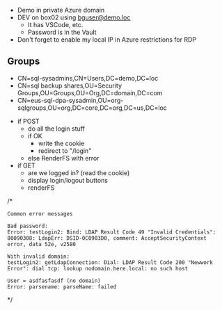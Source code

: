 * Demo in private Azure domain
* DEV on box02 using bguser@demo.loc
    * It has VSCode, etc.
    * Password is in the Vault
* Don't forget to enable my local IP in Azure restrictions for RDP

Groups
------
* CN=sql-sysadmins,CN=Users,DC=demo,DC=loc
* CN=sql backup shares,OU=Security Groups,OU=Groups,OU=Org,DC=domain,DC=com
* CN=eus-sql-dpa-sysadmin,OU=org-sqlgroups,OU=org,DC=core,DC=org,DC=us,DC=loc

- if POST
  - do all the login stuff
  - if OK
    - write the cookie
    - redirect to "/login"
  - else RenderFS with error 
- if GET
  - are we logged in? (read the cookie)
  - display login/logout buttons
  - renderFS

/*

    Common error messages

    Bad password:
    Error: testLogin2: Bind: LDAP Result Code 49 "Invalid Credentials": 80090308: LdapErr: DSID-0C0903D0, comment: AcceptSecurityContext error, data 52e, v2580

    With invalid domain:
    testLogin2: getLdapConnection: Dial: LDAP Result Code 200 "Newwork Error": dial tcp: lookup nodomain.here.local: no such host

    User = asdfasfasdf (no domain)
    Error: parsename: parseName: failed


*/